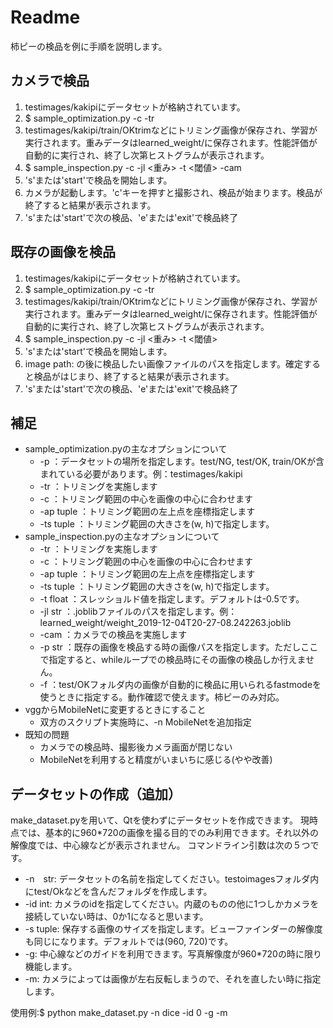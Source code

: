 # Readme

柿ピーの検品を例に手順を説明します。

## カメラで検品
1. testimages/kakipiにデータセットが格納されています。
2. $ sample_optimization.py -c -tr
3. testimages/kakipi/train/OKtrimなどにトリミング画像が保存され、学習が実行されます。重みデータはlearned_weight/に保存されます。性能評価が自動的に実行され、終了し次第ヒストグラムが表示されます。
4. $ sample_inspection.py -c -jl <重み> -t <閾値> -cam
5. 's'または'start'で検品を開始します。
6. カメラが起動します。'c'キーを押すと撮影され、検品が始まります。検品が終了すると結果が表示されます。
7. 's'または'start'で次の検品、'e'または'exit'で検品終了

## 既存の画像を検品
1. testimages/kakipiにデータセットが格納されています。
2. $ sample_optimization.py -c -tr
3. testimages/kakipi/train/OKtrimなどにトリミング画像が保存され、学習が実行されます。重みデータはlearned_weight/に保存されます。性能評価が自動的に実行され、終了し次第ヒストグラムが表示されます。
4. $ sample_inspection.py -c -jl <重み> -t <閾値>
5. 's'または'start'で検品を開始します。
6. image path: の後に検品したい画像ファイルのパスを指定します。確定すると検品がはじまり、終了すると結果が表示されます。
7. 's'または'start'で次の検品、'e'または'exit'で検品終了

## 補足
- sample_optimization.pyの主なオプションについて
    - -p ：データセットの場所を指定します。test/NG, test/OK, train/OKが含まれている必要があります。例：testimages/kakipi
	- -tr ：トリミングを実施します  
	- -c ：トリミング範囲の中心を画像の中心に合わせます
	- -ap tuple ：トリミング範囲の左上点を座標指定します
	- -ts tuple ：トリミング範囲の大きさを(w, h)で指定します。
- sample_inspection.pyの主なオプションについて
	- -tr ：トリミングを実施します
	- -c ：トリミング範囲の中心を画像の中心に合わせます
	- -ap tuple ：トリミング範囲の左上点を座標指定します
	- -ts tuple ：トリミング範囲の大きさを(w, h)で指定します。
	- -t float ：スレッショルド値を指定します。デフォルトは-0.5です。
	- -jl str ：.joblibファイルのパスを指定します。例：learned_weight/weight_2019-12-04T20-27-08.242263.joblib
	- -cam ：カメラでの検品を実施します
	- -p str ：既存の画像を検品する時の画像パスを指定します。ただしここで指定すると、whileループでの検品時にその画像の検品しか行えません。
	- -f ：test/OKフォルダ内の画像が自動的に検品に用いられるfastmodeを使うときに指定する。動作確認で使えます。柿ピーのみ対応。
- vggからMobileNetに変更するときにすること
	- 双方のスクリプト実施時に、-n MobileNetを追加指定
- 既知の問題
	- カメラでの検品時、撮影後カメラ画面が閉じない
	- MobileNetを利用すると精度がいまいちに感じる(やや改善)

## データセットの作成（追加）
make_dataset.pyを用いて、Qtを使わずにデータセットを作成できます。
現時点では、基本的に960*720の画像を撮る目的でのみ利用できます。それ以外の解像度では、中心線などが表示されません。
コマンドライン引数は次の５つです。
* -n　str: データセットの名前を指定してください。testoimagesフォルダ内にtest/Okなどを含んだフォルダを作成します。
* -id int: カメラのidを指定してください。内蔵のものの他に1つしかカメラを接続していない時は、0か1になると思います。
* -s tuple: 保存する画像のサイズを指定します。ビューファインダーの解像度も同じになります。デフォルトでは(960, 720)です。
* -g: 中心線などのガイドを利用できます。写真解像度が960*720の時に限り機能します。
* -m: カメラによっては画像が左右反転しまうので、それを直したい時に指定します。

使用例:$ python make_dataset.py -n dice -id 0 -g -m



